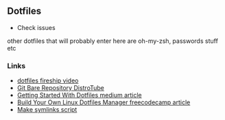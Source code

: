 ## Dotfiles

- Check issues

other dotfiles that will probably enter here are oh-my-zsh, passwords stuff etc

### Links
- [dotfiles fireship video](https://www.youtube.com/watch?v=r_MpUP6aKiQ&ab_channel=Fireship)
- [Git Bare Repository DistroTube](https://www.youtube.com/watch?v=tBoLDpTWVOM&ab_channel=DistroTube)
- [Getting Started With Dotfiles medium article](https://medium.com/@webprolific/getting-started-with-dotfiles-43c3602fd789)
- [Build Your Own Linux Dotfiles Manager freecodecamp article](https://www.freecodecamp.org/news/build-your-own-dotfiles-manager-from-scratch/)
- [Make symlinks script](https://betterprogramming.pub/managing-your-dotfiles-with-git-4dee603a19a2)
